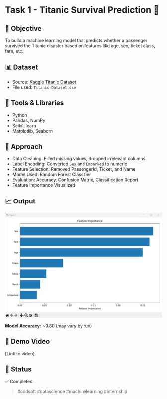 # Task 1 - Titanic Survival Prediction 🚢

## 📌 Objective
To build a machine learning model that predicts whether a passenger survived the Titanic disaster based on features like age, sex, ticket class, fare, etc.

## 📊 Dataset
- Source: [Kaggle Titanic Dataset](https://www.kaggle.com/datasets/yasserh/titanic-dataset)
- File used: `Titanic-Dataset.csv`

## 🔧 Tools & Libraries
- Python
- Pandas, NumPy
- Scikit-learn
- Matplotlib, Seaborn

## 🧠 Approach
- Data Cleaning: Filled missing values, dropped irrelevant columns
- Label Encoding: Converted `Sex` and `Embarked` to numeric
- Feature Selection: Removed PassengerId, Ticket, and Name
- Model Used: Random Forest Classifier
- Evaluation: Accuracy, Confusion Matrix, Classification Report
- Feature Importance Visualized

## 📈 Output
![Feature Importance](Task-1.png) 

**Model Accuracy:** ~0.80 (may vary by run)

## 🎥 Demo Video
[Link to video] <!-- will upload later -->

## 🏁 Status
✅ Completed

> #codsoft #datascience #machinelearning #internship
